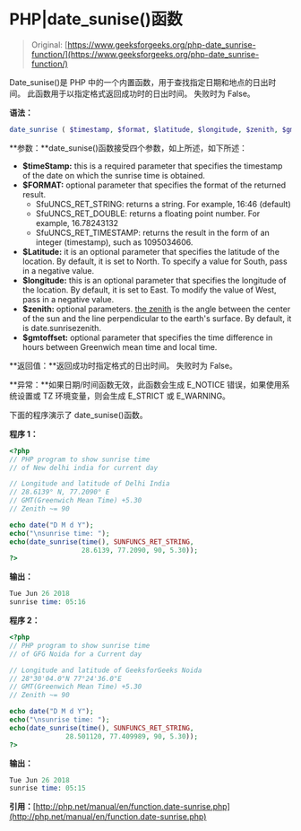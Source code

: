 # PHP|date_sunise()函数

> Original: [https://www.geeksforgeeks.org/php-date_sunrise-function/](https://www.geeksforgeeks.org/php-date_sunrise-function/)

Date_sunise()是 PHP 中的一个内置函数，用于查找指定日期和地点的日出时间。 此函数用于以指定格式返回成功时的日出时间。 失败时为 False。

**语法：**

```php
date_sunrise ( $timestamp, $format, $latitude, $longitude, $zenith, $gmtoffset )
```

**参数：**date_sunise()函数接受四个参数，如上所述，如下所述：

*   **$timeStamp:** this is a required parameter that specifies the timestamp of the date on which the sunrise time is obtained.
*   **$FORMAT:** optional parameter that specifies the format of the returned result.
    *   SfuUNCS_RET_STRING: returns a string. For example, 16:46 (default)
    *   SfuUNCS_RET_DOUBLE: returns a floating point number. For example, 16.78243132
    *   SfuUNCS_RET_TIMESTAMP: returns the result in the form of an integer (timestamp), such as 1095034606.
*   **$Latitude:** it is an optional parameter that specifies the latitude of the location. By default, it is set to North. To specify a value for South, pass in a negative value.
*   **$longitude:** this is an optional parameter that specifies the longitude of the location. By default, it is set to East. To modify the value of West, pass in a negative value.
*   **$zenith:** optional parameters. [the zenith](https://en.wikipedia.org/wiki/Zenith) is the angle between the center of the sun and the line perpendicular to the earth's surface. By default, it is date.sunrisezenith.
*   **$gmtoffset:** optional parameter that specifies the time difference in hours between Greenwich mean time and local time.

**返回值：**返回成功时指定格式的日出时间。 失败时为 False。

**异常：**如果日期/时间函数无效，此函数会生成 E_NOTICE 错误，如果使用系统设置或 TZ 环境变量，则会生成 E_STRICT 或 E_WARNING。

下面的程序演示了 date_sunise()函数。

**程序 1：**

```php
<?php
// PHP program to show sunrise time 
// of New delhi india for current day

// Longitude and latitude of Delhi India
// 28.6139° N, 77.2090° E
// GMT(Greenwich Mean Time) +5.30
// Zenith ~= 90

echo date("D M d Y");
echo("\nsunrise time: ");
echo(date_sunrise(time(), SUNFUNCS_RET_STRING,
                  28.6139, 77.2090, 90, 5.30));
?>
```

**输出：**

```php
Tue Jun 26 2018
sunrise time: 05:16

```

**程序 2：**

```php
<?php
// PHP program to show sunrise time 
// of GFG Noida for a Current day

// Longitude and latitude of GeeksforGeeks Noida
// 28°30'04.0"N 77°24'36.0"E
// GMT(Greenwich Mean Time) +5.30
// Zenith ~= 90

echo date("D M d Y");
echo("\nsunrise time: ");
echo(date_sunrise(time(), SUNFUNCS_RET_STRING,
              28.501120, 77.409989, 90, 5.30));
?>
```

**输出：**

```php
Tue Jun 26 2018
sunrise time: 05:15

```

**引用：**[http://php.net/manual/en/function.date-sunrise.php](http://php.net/manual/en/function.date-sunrise.php)